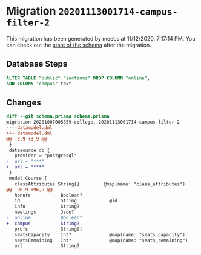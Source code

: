 # Migration `20201113001714-campus-filter-2`

This migration has been generated by meebs at 11/12/2020, 7:17:14 PM.
You can check out the [state of the schema](./schema.prisma) after the migration.

## Database Steps

```sql
ALTER TABLE "public"."sections" DROP COLUMN "online",
ADD COLUMN "campus" text   
```

## Changes

```diff
diff --git schema.prisma schema.prisma
migration 20201007005859-college..20201113001714-campus-filter-2
--- datamodel.dml
+++ datamodel.dml
@@ -3,9 +3,9 @@
 }
 datasource db {
   provider = "postgresql"
-  url = "***"
+  url = "***"
 }
 model Course {
   classAttributes String[]         @map(name: "class_attributes")
@@ -96,9 +96,9 @@
   honors           Boolean?
   id               String            @id
   info             String?
   meetings         Json?
-  online           Boolean?
+  campus           String?
   profs            String[]
   seatsCapacity    Int?              @map(name: "seats_capacity")
   seatsRemaining   Int?              @map(name: "seats_remaining")
   url              String?
```


